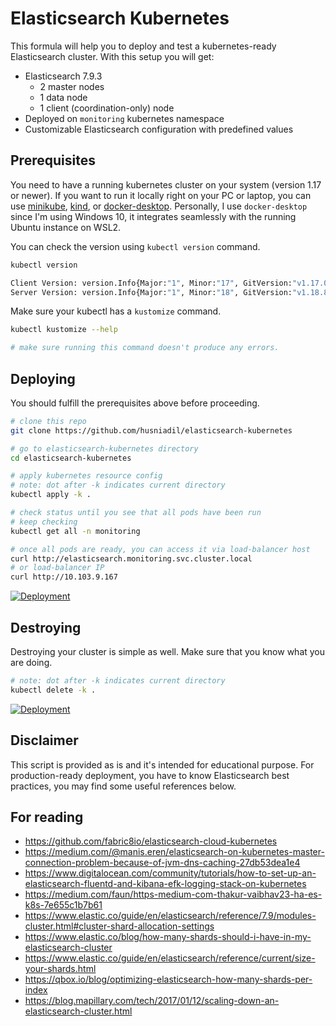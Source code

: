 # Elasticsearch Kubernetes

This formula will help you to deploy and test a kubernetes-ready Elasticsearch cluster. With this setup you will get:

 - Elasticsearch 7.9.3
	 - 2 master nodes
	 - 1 data node
	 - 1 client (coordination-only) node
 - Deployed on `monitoring` kubernetes namespace
 - Customizable Elasticsearch configuration with predefined values

## Prerequisites

You need to have a running kubernetes cluster on your system (version 1.17 or newer).
If you want to run it locally right on your PC or laptop, you can use [minikube](https://github.com/kubernetes/minikube), [kind](https://kind.sigs.k8s.io/), or [docker-desktop](https://www.docker.com/products/docker-desktop). Personally, I use `docker-desktop` since I'm using Windows 10, it integrates seamlessly with the running Ubuntu instance on WSL2.

You can check the version using `kubectl version` command.
```bash
kubectl version

Client Version: version.Info{Major:"1", Minor:"17", GitVersion:"v1.17.0", GitCommit:"70132b0f130acc0bed193d9ba59dd186f0e634cf", GitTreeState:"clean", BuildDate:"2019-12-07T21:20:10Z", GoVersion:"go1.13.4", Compiler:"gc", Platform:"linux/amd64"}
Server Version: version.Info{Major:"1", Minor:"18", GitVersion:"v1.18.8", GitCommit:"9f2892aab98fe339f3bd70e3c470144299398ace", GitTreeState:"clean", BuildDate:"2020-08-13T16:04:18Z", GoVersion:"go1.13.15", Compiler:"gc", Platform:"linux/amd64"}
```
Make sure your kubectl has a `kustomize` command.
```bash
kubectl kustomize --help

# make sure running this command doesn't produce any errors.
```

## Deploying
You should fulfill the prerequisites above before proceeding.

```bash
# clone this repo
git clone https://github.com/husniadil/elasticsearch-kubernetes

# go to elasticsearch-kubernetes directory
cd elasticsearch-kubernetes

# apply kubernetes resource config
# note: dot after -k indicates current directory
kubectl apply -k .

# check status until you see that all pods have been run
# keep checking
kubectl get all -n monitoring

# once all pods are ready, you can access it via load-balancer host
curl http://elasticsearch.monitoring.svc.cluster.local
# or load-balancer IP
curl http://10.103.9.167
```
[![Deployment](https://user-images.githubusercontent.com/10581130/97151810-9bbe1a80-17a2-11eb-95d4-9bb0c209cea8.gif)](https://asciinema.org/a/nv6eyG8PEpOU1XpljK5UZ1mOR)

## Destroying
Destroying your cluster is simple as well. Make sure that you know what you are doing.
```bash
# note: dot after -k indicates current directory
kubectl delete -k .
```
[![Deployment](https://user-images.githubusercontent.com/10581130/97151797-9791fd00-17a2-11eb-84f3-c2308afb3a50.gif)](https://asciinema.org/a/TdbnSraK3oooVkzHOeeh59vvG)

## Disclaimer
This script is provided as is and it's intended for educational purpose. For production-ready deployment, you have to know Elasticsearch best practices, you may find some useful references below.

## For reading

  - https://github.com/fabric8io/elasticsearch-cloud-kubernetes
  - https://medium.com/@manis.eren/elasticsearch-on-kubernetes-master-connection-problem-because-of-jvm-dns-caching-27db53dea1e4
  - https://www.digitalocean.com/community/tutorials/how-to-set-up-an-elasticsearch-fluentd-and-kibana-efk-logging-stack-on-kubernetes
  - https://medium.com/faun/https-medium-com-thakur-vaibhav23-ha-es-k8s-7e655c1b7b61
  - https://www.elastic.co/guide/en/elasticsearch/reference/7.9/modules-cluster.html#cluster-shard-allocation-settings
  - https://www.elastic.co/blog/how-many-shards-should-i-have-in-my-elasticsearch-cluster
  - https://www.elastic.co/guide/en/elasticsearch/reference/current/size-your-shards.html
  - https://qbox.io/blog/optimizing-elasticsearch-how-many-shards-per-index
  - https://blog.mapillary.com/tech/2017/01/12/scaling-down-an-elasticsearch-cluster.html

